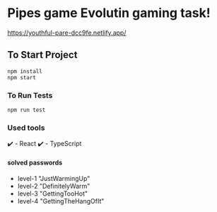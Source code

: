 # Pipes game Evolutin gaming task!
https://youthful-pare-dcc9fe.netlify.app/


## To Start Project
```
npm install
npm start
```

### To Run Tests
```
npm run test
```

### Used tools
✔️ - React
✔️ - TypeScript

#### solved  passwords
  - level-1 "JustWarmingUp" 
  - level-2 "DefinitelyWarm"
  - level-3 "GettingTooHot"
  - level-4 "GettingTheHangOfIt"
